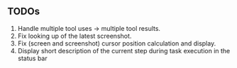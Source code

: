 ## TODOs

1. Handle multiple tool uses -> multiple tool results.
2. Fix looking up of the latest screenshot.
3. Fix (screen and screenshot) cursor position calculation and display.
4. Display short description of the current step during task execution in the status bar